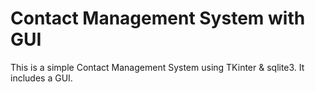 # Contact Management System with GUI
This is a simple Contact Management System using TKinter & sqlite3. It includes a GUI.
